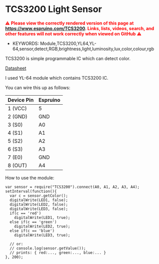 <!--- Copyright (c) 2015 Tomáš Juřena. See the file LICENSE for copying permission. -->
TCS3200 Light Sensor
=====================

<span style="color:red">:warning: **Please view the correctly rendered version of this page at https://www.espruino.com/TCS3200. Links, lists, videos, search, and other features will not work correctly when viewed on GitHub** :warning:</span>

* KEYWORDS: Module,TCS3200,YL64,YL-64,sensor,detect,RGB,brightness,light,luminosity,lux,color,colour,rgb

TCS3200 is simple programmable IC which can detect color. 

[Datasheet](http://robotstore.cz/wp-content/uploads/2014/07/Taos-TCS3200-datasheet.pdf)

I used YL-64 module which contains TCS3200 IC.

You can wire this up as follows:

| Device Pin | Espruino |
| ---------- | -------- |
| 1 (VCC)    | 5        |
| 2 (GND)    | GND      |
| 3 (S0)     | A0       |
| 4 (S1)     | A1       |
| 5 (S2)     | A2       |
| 6 (S3)     | A3       |
| 7 (E0)     | GND      |
| 8 (OUT)    | A4       |

How to use the module:

```
var sensor = require("TCS3200").connect(A0, A1, A2, A3, A4);
setInterval(function(){
  var c = sensor.getColor();
  digitalWrite(LED1, false);
  digitalWrite(LED2, false);
  digitalWrite(LED3, false);
  if(c == 'red')
    digitalWrite(LED1, true);
  else if(c == 'green')
    digitalWrite(LED2, true);
  else if(c == 'blue')
    digitalWrite(LED3, true);
    
  // or:
  // console.log(sensor.getValue());
  // prints: { red:..., green:..., blue:... }
}, 200);
```
